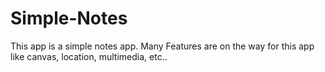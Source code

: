# Simple-Notes
This app is a simple notes app. Many Features are on the way for this app like canvas, location, multimedia, etc..
